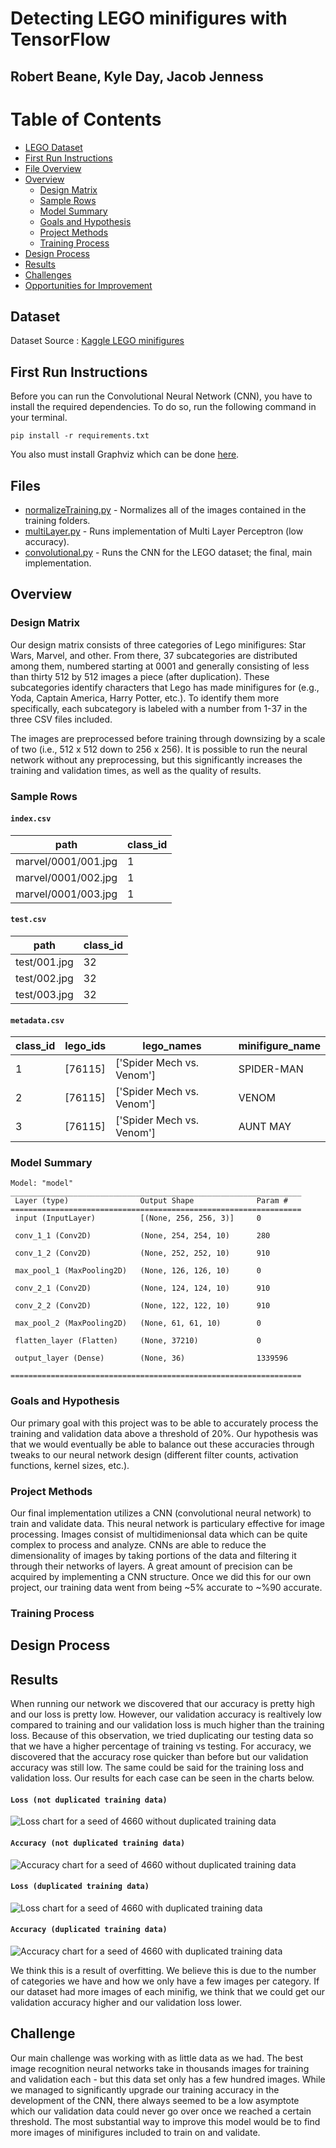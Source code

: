 # Detecting LEGO minifigures with TensorFlow
## Robert Beane, Kyle Day, Jacob Jenness

# Table of Contents
* [LEGO Dataset](#Dataset)
* [First Run Instructions](#First-Run-Instructions)
* [File Overview](#Files)
* [Overview](#Overview)
    * [Design Matrix](#Design-Matrix)
    * [Sample Rows](#Sample-Rows)
    * [Model Summary](#Model-Summary)
    * [Goals and Hypothesis](#Goals-and-Hypothesis)
    * [Project Methods](#Project-Methods)
    * [Training Process](#Training-Process)
* [Design Process](#Design-Process)
* [Results](#Results)
* [Challenges](#Challenges)
* [Opportunities for Improvement](#Opportunites-for-Improvement)

## Dataset
Dataset Source : [Kaggle LEGO minifigures](https://www.kaggle.com/datasets/ihelon/lego-minifigures-classification)

## First Run Instructions
Before you can run the Convolutional Neural Network (CNN), you have to install the required dependencies.
To do so, run the following command in your terminal.

```pip install -r requirements.txt```

You also must install Graphviz which can be done [here](https://graphviz.org/download/).

## Files
* [normalizeTraining.py](normalizeTraining.py)  - Normalizes all of the images contained in the training folders.
* [multiLayer.py](multiLayer.py)  - Runs implementation of Multi Layer Perceptron (low accuracy).
* [convolutional.py](convolutional.py)  - Runs the CNN for the LEGO dataset; the final, main implementation.

## Overview

### Design Matrix
Our design matrix consists of three categories of Lego minifigures: Star Wars, Marvel, and other. From there, 37 subcategories are distributed among them, numbered starting at 0001 and generally consisting of less than thirty 512 by 512 images a piece (after duplication). These subcategories identify characters that Lego has made minifigures for (e.g., Yoda, Captain America, Harry Potter, etc.). To identify them more specifically, each subcategory is labeled with a number from 1-37 in the three CSV files included.

The images are preprocessed before training through downsizing by a scale of two (i.e., 512 x 512 down to 256 x 256). It is possible to run the neural network without any preprocessing, but this significantly increases the training and validation times, as well as the quality of results.

### Sample Rows
#### ```index.csv```
|path               |class_id|
|-------------------|--------|
|marvel/0001/001.jpg|1       |
|marvel/0001/002.jpg|1       |
|marvel/0001/003.jpg|1       |

#### ```test.csv```
|path               |class_id|
|-------------------|--------|
|test/001.jpg       |32      |
|test/002.jpg       |32      |
|test/003.jpg       |32      |

#### ```metadata.csv```
|class_id           |lego_ids|lego_names               |minifigure_name|
|-------------------|--------|-------------------------|---------------|
|1                  |[76115] |['Spider Mech vs. Venom']|SPIDER-MAN     |
|2                  |[76115] |['Spider Mech vs. Venom']|VENOM          |
|3                  |[76115] |['Spider Mech vs. Venom']|AUNT MAY       |

### Model Summary
```
Model: "model"
_________________________________________________________________
 Layer (type)                Output Shape              Param #   
=================================================================
 input (InputLayer)          [(None, 256, 256, 3)]     0         
                                                                 
 conv_1_1 (Conv2D)           (None, 254, 254, 10)      280       
                                                                 
 conv_1_2 (Conv2D)           (None, 252, 252, 10)      910       
                                                                 
 max_pool_1 (MaxPooling2D)   (None, 126, 126, 10)      0         
                                                                 
 conv_2_1 (Conv2D)           (None, 124, 124, 10)      910       
                                                                 
 conv_2_2 (Conv2D)           (None, 122, 122, 10)      910       
                                                                 
 max_pool_2 (MaxPooling2D)   (None, 61, 61, 10)        0         
                                                                 
 flatten_layer (Flatten)     (None, 37210)             0         
                                                                 
 output_layer (Dense)        (None, 36)                1339596   
                                                                 
=================================================================
```

### Goals and Hypothesis

Our primary goal with this project was to be able to accurately process the training and validation data above a threshold of 20%. Our hypothesis was that we would eventually be able to balance out these accuracies through tweaks to our neural network design (different filter counts, activation functions, kernel sizes, etc.).

### Project Methods

Our final implementation utilizes a CNN (convolutional neural network) to train and validate data. This neural network is particulary effective for image processing. Images consist of multidimenionsal data which can be quite complex to process and analyze. CNNs are able to reduce the dimensionality of images by taking portions of the data and filtering it through their networks of layers. A great amount of precision can be acquired by implementing a CNN structure. Once we did this for our own project, our training data went from being ~5% accurate to ~%90 accurate.

### Training Process

## Design Process

## Results

When running our network we discovered that our accuracy is pretty high and our loss is pretty low. However, our validation accuracy is realtively low compared to training and our validation loss is much higher than the training loss.
Because of this observation, we tried duplicating our testing data so that we have a higher percentage of training vs testing. For accuracy, we discovered that the accuracy rose quicker than before but our validation accuracy was still low. 
The same could be said for the training loss and validation loss. Our results for each case can be seen in the charts below.
#### ```Loss (not duplicated training data)```
![Loss chart for a seed of 4660 without duplicated training data](4660LossTrain.png)

#### ```Accuracy (not duplicated training data)```
![Accuracy chart for a seed of 4660 without duplicated training data](4660AccuracyTrain.png)

#### ```Loss (duplicated training data)```
![Loss chart for a seed of 4660 with duplicated training data](4660LossDuplicatedTrain.png)

#### ```Accuracy (duplicated training data)```
![Accuracy chart for a seed of 4660 with duplicated training data](4660AcurracyDuplicatedTrain.png)

We think this is a result of overfitting. We believe this is due to the number of categories we have and how we only have a few images per category.
If our dataset had more images of each minifig, we think that we could get our validation accuracy higher and our validation loss lower.

## Challenge
Our main challenge was working with as little data as we had. The best image recognition neural networks take in thousands images for training and validation each - but this data set only has a few hundred images. While we managed to significantly upgrade our training accuracy in the development of the CNN, there always seemed to be a low asymptote which our validation data could never go over once we reached a certain threshold. The most substantial way to improve this model would be to find more images of minifigures included to train on and validate.
